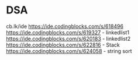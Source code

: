 # DSA
cb.lk/ide
https://ide.codingblocks.com/s/618496
https://ide.codingblocks.com/s/619327 - linkedlist1
https://ide.codingblocks.com/s/620183 - linkedlist2
https://ide.codingblocks.com/s/622816 - Stack
https://ide.codingblocks.com/s/624058 - string sort



